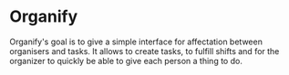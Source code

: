 # Organify
Organify's goal is to give a simple interface for affectation between organisers and tasks.
It allows to create tasks, to fulfill shifts and for the organizer to quickly be able to give each person a thing to do.
